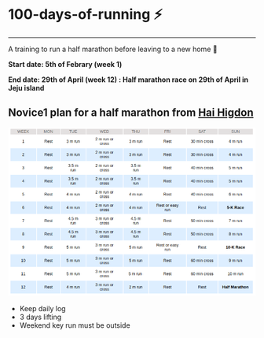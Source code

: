 # 100-days-of-running :zap:
---
A training to run a half marathon before leaving to a new home :pray:

**Start date: 5th of Febrary (week 1)** 

**End date: 29th of April (week 12) : Half marathon race on 29th of April in Jeju island**


## Novice1 plan for a half marathon from [Hai Higdon](http://www.halhigdon.com/training/51131/Half-Marathon-Novice-1-Training-Program)

![week12 plan](/12weekHalfMarathon.png)

+ Keep daily log 
+ 3 days lifting
+ Weekend key run must be outside
